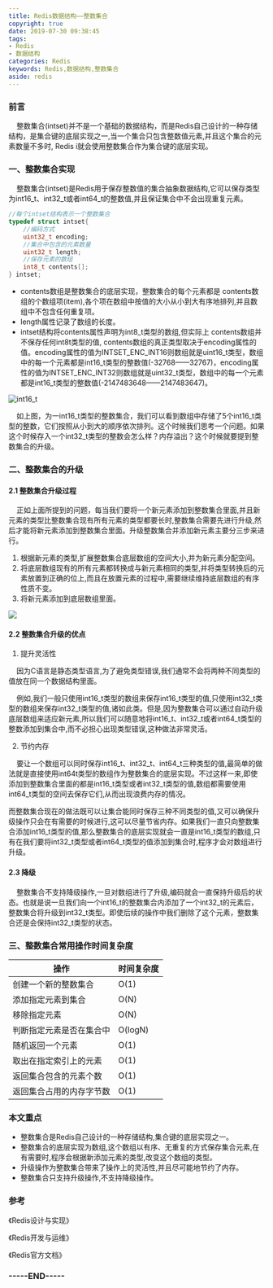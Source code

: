 ```yaml
---
title: Redis数据结构——整数集合
copyright: true
date: 2019-07-30 09:38:45
tags: 
- Redis
- 数据结构
categories: Redis
keywords: Redis,数据结构,整数集合
aside: redis
---
```


### 前言

&nbsp;&nbsp;&nbsp;&nbsp;整数集合(intset)并不是一个基础的数据结构，而是Redis自己设计的一种存储结构，是集合键的底层实现之一,当一个集合只包含整数值元素,并且这个集合的元素数量不多时, Redis i就会使用整数集合作为集合键的底层实现。	

<!--more-->

### 一、整数集合实现

&nbsp;&nbsp;&nbsp;&nbsp;整数集合(intset)是Redis用于保存整数值的集合抽象数据结构,它可以保存类型为int16_t、int32_t或者int64_t的整数值,并且保证集合中不会出现重复元素。	

```c
//每个intset结构表示一个整数集合
typedef struct intset{
    //编码方式
    uint32_t encoding;
    //集合中包含的元素数量
    uint32_t length;
    //保存元素的数组
    int8_t contents[];
} intset;
```

* contents数组是整数集合的底层实现，整数集合的每个元素都是 contents数组的个数组项(item),各个项在数组中按值的大小从小到大有序地排列,并且数组中不包含任何重复项。
* length属性记录了数组的长度。 
* intset结构将contents属性声明为int8_t类型的数组,但实际上 contents数组并不保存任何int8t类型的值, contents数组的真正类型取决于encoding属性的值。encoding属性的值为INTSET_ENC_INT16则数组就是uint16_t类型，数组中的每一个元素都是int16_t类型的整数值(-32768——32767)，encoding属性的值为INTSET_ENC_INT32则数组就是uint32_t类型，数组中的每一个元素都是int16_t类型的整数值(-2147483648——2147483647)。

![int16_t](https://hunter-image.oss-cn-beijing.aliyuncs.com/redis/intset/int16_t%E7%B1%BB%E5%9E%8B%E7%9A%84%E6%95%B4%E6%95%B0%E9%9B%86%E5%90%88.png)

&nbsp;&nbsp;&nbsp;&nbsp;如上图，为一int16_t类型的整数集合，我们可以看到数组中存储了5个int16_t类型的整数，它们按照从小到大的顺序依次排列。这个时候我们思考一个问题。如果这个时候存入一个int32_t类型的整数会怎么样？内存溢出？这个时候就要提到整数集合的升级。	

### 二、整数集合的升级

#### 2.1 整数集合升级过程

&nbsp;&nbsp;&nbsp;&nbsp;正如上面所提到的问题，每当我们要将一个新元素添加到整数集合里面,并且新元素的类型比整数集合现有所有元素的类型都要长时,整数集合需要先进行升级,然后才能将新元素添加到整数集合里面。升级整数集合并添加新元素主要分三步来进行。

1. 根据新元素的类型,扩展整数集合底层数组的空间大小,并为新元素分配空间。
2. 将底层数组现有的所有元素都转换成与新元素相同的类型,并将类型转换后的元素放置到正确的位上,而且在放置元素的过程中,需要继续维持底层数组的有序性质不变。
3. 将新元素添加到底层数组里面。

![](https://hunter-image.oss-cn-beijing.aliyuncs.com/redis/intset/%E6%95%B4%E6%95%B0%E9%9B%86%E5%90%88%E7%9A%84%E5%8D%87%E7%BA%A7%20.png)

#### 2.2 整数集合升级的优点

1. 提升灵活性

&nbsp;&nbsp;&nbsp;&nbsp;因为C语言是静态类型语言,为了避免类型错误,我们通常不会将两种不同类型的值放在同一个数据结构里面。

&nbsp;&nbsp;&nbsp;&nbsp;例如,我们一般只使用int16_t类型的数组来保存int16_t类型的值,只使用int32_t类型的数组来保存int32_t类型的值,诸如此类。但是,因为整数集合可以通过自动升级底层数组来适应新元素,所以我们可以随意地将int16_t、int32_t或者int64_t类型的整数添加到集合中,而不必担心出现类型错误,这种做法非常灵活。

2. 节约内存

&nbsp;&nbsp;&nbsp;&nbsp;要让一个数组可以同时保存int16_t、int32_t、int64_t三种类型的值,最简单的做法就是直接使用int64t类型的数组作为整数集合的底层实现。不过这样一来,即使添加到整数集合里面的都是int16_t类型或者int32_t类型的值,数组都需要使用int64_t类型的空间去保存它们,从而出现浪费内存的情况。

而整数集合现在的做法既可以让集合能同时保存三种不同类型的值,又可以确保升级操作只会在有需要的时候进行,这可以尽量节省内存。如果我们一直只向整数集合添加int16_t类型的值,那么整数集合的底层实现就会一直是int16_t类型的数组,只有在我们要将int32_t类型或者int64_t类型的值添加到集合时,程序才会对数组进行升级。

#### 2.3 降级

&nbsp;&nbsp;&nbsp;&nbsp;整数集合不支持降级操作,一旦对数组进行了升级,编码就会一直保持升级后的状态。也就是说一旦我们向一个int16_t的整数集合内添加了一个int32_t的元素后，整数集合将升级到int32_t类型。即使后续的操作中我们删除了这个元素，整数集合还是会保持int32_t类型的状态。

### 三、整数集合常用操作时间复杂度

| 操作                     | 时间复杂度 |
| ------------------------ | ---------- |
| 创建一个新的整数集合     | O(1)       |
| 添加指定元素到集合       | O(N)       |
| 移除指定元素             | O(N)       |
| 判断指定元素是否在集合中 | O(logN)    |
| 随机返回一个元素         | O(1)       |
| 取出在指定索引上的元素   | O(1)       |
| 返回集合包含的元素个数   | O(1)       |
| 返回集合占用的内存字节数 | O(1)       |

### 本文重点

* 整数集合是Redis自己设计的一种存储结构,集合键的底层实现之一。
* 整数集合的底层实现为数组,这个数组以有序、无重复的方式保存集合元素,在有需要时,程序会根据新添加元素的类型,改变这个数组的类型。
* 升级操作为整数集合带来了操作上的灵活性,并且尽可能地节约了内存。
* 整数集合只支持升级操作,不支持降级操作。

### 参考

《Redis设计与实现》

《Redis开发与运维》

《Redis官方文档》



### -----END-----